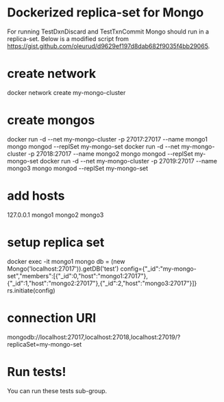 # Dockerized replica-set for Mongo
For running TestDxnDiscard and TestTxnCommit Mongo should run in a 
replica-set. 
Below is a modified script from https://gist.github.com/oleurud/d9629ef197d8dab682f9035f4bb29065.

# create network
docker network create my-mongo-cluster

# create mongos
docker run -d --net my-mongo-cluster -p 27017:27017 --name mongo1 mongo mongod --replSet my-mongo-set
docker run -d --net my-mongo-cluster -p 27018:27017 --name mongo2 mongo mongod --replSet my-mongo-set
docker run -d --net my-mongo-cluster -p 27019:27017 --name mongo3 mongo mongod --replSet my-mongo-set

# add hosts
127.0.0.1       mongo1 mongo2 mongo3

# setup replica set
docker exec -it mongo1 mongo
db = (new Mongo('localhost:27017')).getDB('test')
config={"_id":"my-mongo-set","members":[{"_id":0,"host":"mongo1:27017"},{"_id":1,"host":"mongo2:27017"},{"_id":2,"host":"mongo3:27017"}]}
rs.initiate(config)

# connection URI
mongodb://localhost:27017,localhost:27018,localhost:27019/?replicaSet=my-mongo-set

# Run tests!
You can run these tests sub-group.

